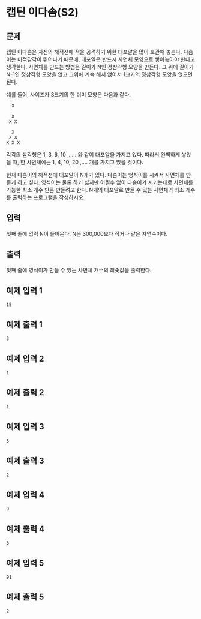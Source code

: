 # 캡틴 이다솜(S2)
## 문제
캡틴 이다솜은 자신의 해적선에 적을 공격하기 위한 대포알을 많이 보관해 놓는다. 다솜이는 미적감각이 뛰어나기 때문에, 대포알은 반드시 사면체 모양으로 쌓아놓아야 한다고 생각한다. 사면체를 만드는 방법은 길이가 N인 정삼각형 모양을 만든다. 그 위에 길이가 N-1인 정삼각형 모양을 얹고 그위에 계속 해서 얹어서 1크기의 정삼각형 모양을 얹으면 된다.

예를 들어, 사이즈가 3크기의 한 더미 모양은 다음과 같다.
```
  X

  X
 X X

  X
 X X
X X X
```
각각의 삼각형은 1, 3, 6, 10 ,..... 와 같이 대포알을 가지고 있다. 따라서 완벽하게 쌓았을 때, 한 사면체에는 1, 4, 10, 20 ,.... 개를 가지고 있을 것이다.

현재 다솜이의 해적선에 대포알이 N개가 있다. 다솜이는 영식이를 시켜서 사면체를 만들게 하고 싶다. 영식이는 물론 하기 싫지만 어쩔수 없이 다솜이가 시키는대로 사면체를 가능한 최소 개수 만큼 만들려고 한다. N개의 대포알로 만들 수 있는 사면체의 최소 개수를 출력하는 프로그램을 작성하시오.
## 입력
첫째 줄에 입력 N이 들어온다. N은 300,000보다 작거나 같은 자연수이다.
## 출력
첫째 줄에 영식이가 만들 수 있는 사면체 개수의 최솟값을 출력한다.
## 예제 입력 1
```
15
```
## 예제 출력 1
```
3
```
## 예제 입력 2
```
1
```
## 예제 출력 2
```
1
```
## 예제 입력 3
```
5
```
## 예제 출력 3
```
2
```
## 예제 입력 4
```
9
```
## 예제 출력 4
```
3
```
## 예제 입력 5
```
91
```
## 예제 출력 5
```
2
```